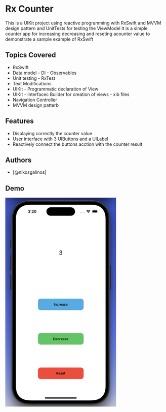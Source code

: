 
# Rx Counter

This is a UIKit project using reactive programming with RxSwift and MVVM design pattern and UnitTests for testing the ViewModel
It is a simple counter app for increasing decreasing and reseting acounter value to demonstrate a sample example of  RxSwift

## Topics Covered

- RxSwift
- Data model - DI - Observables
- Unit testing - RxTest 
- Text Modifications
- UIKit - Programmatic declaration of View
- UIKit - Interfacec Builder for creation of views - xib files 
- Navigation Controller
- MVVM design patterb

## Features


- Displaying correctly the counter value
- User interface with 3 UIButtons and a UILabel
- Reactively connect the buttons acction with the counter result


## Authors

- [@nikosgalinos]

## Demo
<img src="https://github.com/ngalinos95/RxCounter/blob/main/RxCounter.png" width="350">




